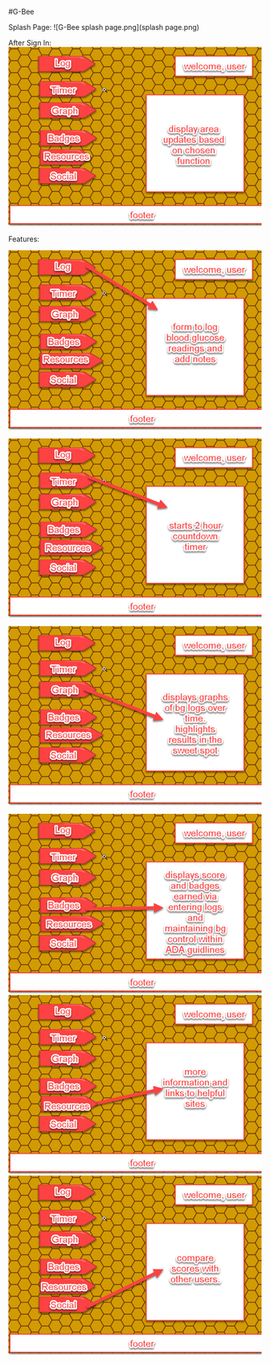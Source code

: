 #G-Bee

Splash Page:
![G-Bee splash page.png](splash page.png)


After Sign In:
![G-Bee afterSignIn.png](afterSignIn.png)

Features:

![G-Bee log.png](log.png)

![G-Bee timer.png](timer.png)

![G-Bee graphs.png](graphs.png)

![G-Bee badges.png](badges.png)
![G-Bee resources.png](resources.png)
![G-Bee social.png](social.png)

